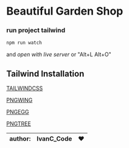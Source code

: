# Beautiful Garden Shop


### run project tailwind

```sh
npm run watch

```

and  _open with live server_ or "Alt+L Alt+O"

## Tailwind Installation
[TAILWINDCSS](https://tailwindcss.com/docs/installation)


[PNGWING](https://www.pngwing.com/pt/search?q=png+gr%C3%A1tis)

[PNGEGG](https://www.pngegg.com/pt)

[PNGTREE](https://pt.pngtree.com/)


|author: | IvanC_Code| :heart: |
|--------|-----------|------------|